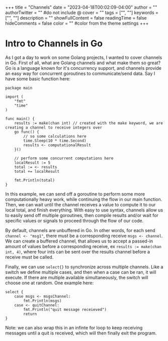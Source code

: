 +++
title = "Channels"
date = "2023-04-18T00:02:09-04:00"
author = ""
authorTwitter = "" #do not include @
cover = ""
tags = ["", ""]
keywords = ["", ""]
description = ""
showFullContent = false
readingTime = false
hideComments = false
color = "" #color from the theme settings
+++

# Intro to Channels in Go

As I got a day to work on some Golang projects, I wanted to cover channels in Go. First of all, what are Golang channels and what make them so great? Go is a language known for it's concurrency support, and channels provide an easy way for concurrent goroutines to communicate/send data. Say I have some basic function here:
```
package main

import (
    "fmt"
    "time"
)

func main() {
    results := make(chan int) // created with the make keyword, we are creating a channel to receive integers over
    go func() {
        // so some calculations here
        time.Sleep(10 * time.Second)
        results <- computationalResult
    }()

    // perform some concurrent computations here
    localResult := 5
    total := <- results
    total += localResult

    fmt.Println(total)
}
```
In this example, we can send off a goroutine to perform some more computationally heavy work, while continuing the flow in our main function. Then, we can wait until the channel receives a value to compute it to our local total, and finish everything. With easy to use syntax, channels allow us to easily send off multiple goroutines, then compile results and/or wait for specific values or signals to proceed through the flow of our code.

By default, channels are unbuffered in Go. In other words, for each send `channel <- "msg1"`, there must be a corresponding receive `msgs <- channel`. We can create a buffered channel, that allows us to accept a passed-in amount of values before a corresponding receive, ex `results := make(chan int, 4)`, where four ints can be sent over the results channel before a receive must be called.

Finally, we can use `select{}` to synchronize across multiple channels. Like a switch we define multiple cases, and then when a case can be ran, it will execute. If there are multiple available simultaneously, the switch will choose one at random. One example here: 
``` 
select {
    case msgs <- msgsChannel:
        fmt.Println(msgs)
    case <- quitChannel:
        fmt.Println("quit message receieved")
        return
} 
```
Note: we can also wrap this in an infinte for loop to keep receiving messages until a quit is received, which will then finally exit the program.